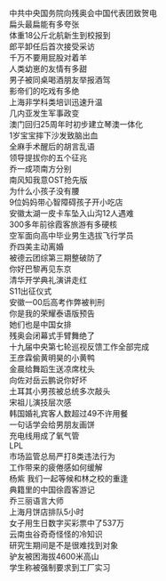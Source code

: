 中共中央国务院向残奥会中国代表团致贺电  
扁头最扁能有多夸张  
体重18公斤北航新生到校报到  
郎平卸任后首次接受采访  
千万不要用屁股对着羊  
人类幼崽的友情有多甜  
男子被同桌喝酒朋友举报酒驾  
影帝们的吃戏有多绝  
上海非学科类培训迅速升温  
几内亚发生军事政变  
澳门回归25周年时初步建立琴澳一体化  
1岁宝宝摔下沙发致脑出血  
全麻手术醒后的胡言乱语  
领导提拔你的五个征兆  
乔一成项南方分别  
南风知我意OST抢先版  
为什么小孩子没有腰  
9位妈妈带心智障碍孩子开小吃店  
安徽太湖一皮卡车坠入山沟12人遇难  
300多年前徐霞客旅游有多硬核  
空军面向高中毕业男生选拔飞行学员  
乔四美主动离婚  
被德云团综第三期整破防了  
你好巴黎再见东京  
清华开学典礼演讲走红  
S11出征仪式  
安徽一00后高考作弊被判刑  
你是我的荣耀泰语版预告  
她们也是中国女排  
残奥会闭幕式手臂舞绝了  
十九届中央第七轮巡视反馈工作全部完成  
王彦霖偷黄明昊的小黄鸭  
金晨给舞蹈生送凉席枕头  
向佐对岳云鹏说你好坏  
土耳其小男孩被总统多次敲头  
宋祖儿演技层次感  
韩国婚礼宾客人数超过49不许用餐  
一句话学会给男朋友画饼  
充电线用成了氧气管  
LPL  
市场监管总局严打8类违法行为  
工作带来的疲倦感如何缓解  
杨紫 我们一起等候和林之校的重逢  
典籍里的中国徐霞客游记  
乔三丽语言大师  
上海月饼店排队5小时  
女子用生日数字买彩票中了537万  
云南虫谷奇奇怪怪的冷知识  
研究生期间是不是很难找到对象  
驴友被困海拔4600米高山  
学生称被强制要求到工厂实习  
